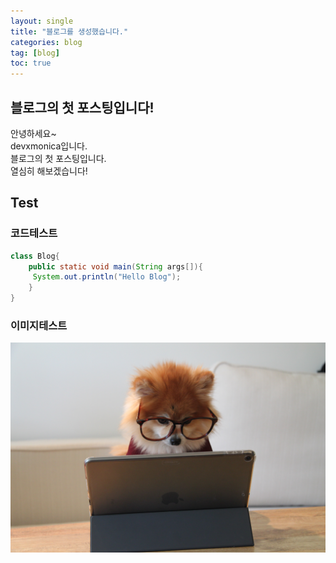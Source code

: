 ```yaml
---
layout:	single
title: "블로그를 생성했습니다."
categories: blog
tag: [blog]
toc: true
---
```


## 블로그의 첫 포스팅입니다!
안녕하세요~  
devxmonica입니다.  
블로그의 첫 포스팅입니다.  
열심히 해보겠습니다!


## Test
### 코드테스트
```java
class Blog{  
    public static void main(String args[]){  
     System.out.println("Hello Blog");  
    }  
}  
```
### 이미지테스트
![study_dog](../images/2021-10-30-first-posting/study_dog.jpg)
